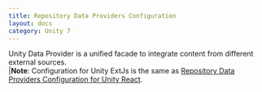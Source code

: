 ```yaml
---
title: Repository Data Providers Configuration
layout: docs
category: Unity 7
---
```


Unity Data Provider is a unified facade to integrate content from different external sources.  
|**Note**: Configuration for Unity ExtJs is the same as [Repository Data Providers Configuration for Unity React](../../unity-react/configuration/repository-data-providers.md).



